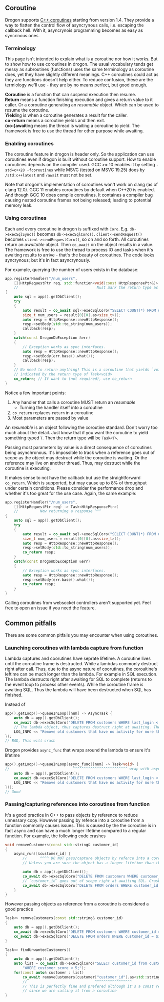 ## Coroutine

Drogon supports [C++ coroutines][1] starting from version 1.4. They provide a way to flatten the control flow of asyncrynous calls, i.e. escaping the callback hell. With it, asyncrynois programming becomes as easy as syncrinous ones.

### Terminology

This page isn't intended to explain what is a coroutine nor how it works. But to show how to use coroutines in drogon. The usual vocabulary tends get messy as subroutines (functions) uses the same terminology as coroutine does, yet they have slightly different meanings. C++ coroutines could act as they are functions doesn't help either. To reduce confusion, these are the termiology we'll use - they are by no means perfect, but good enough.

**Coroutine** is a function that can suspend execution then resume.<br/> 
**Return** means a function finishing execution and gives a return value to it caller. Or a coroutine generating an _resumable_ object. Which can be used to resume the coroutine.<br/>
**Yield**ing is when a coroutine generates a result for the caller.<br/>
**co-return** means a coroutine yields and then exit.<br/>
**(co-)await**ing means the thread is waiting a coroutine to yield. The framework is free to use the thread for other purpose while awaiting.<br/>

### Enabling coroutines

The coroutine feature in drogon is header only. So the application can use coroutines even if drogon is built without coroutine support. How to enable coroutines depends on the compiler used. GCC >= 10 enables it by setting `-std=c++20 -fcoroutines` while MSVC (tested on MSVC 19.25) does by `/std:c++latest` and `/await` must not be set.

Note that drogon's implementation of coroutines won't work on clang (as of clang 12.0). GCC 11 enables coroutines by default when C++20 is enabled. And though GCC 10 does compile coroutines. It containes a compiler bug causing nested coroutine frames not being released; leading to potential memory leak.

### Using coroutines

Each and every coroutine in drogon is suffixed with `Coro`. E,g. `db->execSqlSync()` becomes `db->execSqlCoro()`. `client->sendRequest()`  becomes `client->sendRequestCoro()`, so on and so forth. All coroutines return an _awaitable_ object. Then `co_await` on the object results in a value. The framework is free to use the thread to process IO and tasks when it's awaiting results to arrive - that's the beauty of coroutines. The code looks syncrynous; but it's in fact asyncrynously.

For example, querying the number of users exists in the database:

```c++
app.registerHandler("/num_users",
    [](HttpRequestPtr req, std::function<void(const HttpResponsePtr&)> callback) -> Task<>
    //                                    Must mark the return type as an _resumable_ ^^^
{
    auto sql = app().getDbClient();
    try
    {
        auto result = co_await sql->execSqlCoro("SELECT COUNT(*) FROM users;");
        size_t num_users = result[0][0].as<size_t>();
        auto resp = HttpResponse::newHttpResponse();
        resp->setBody(std::to_string(num_users));
        callback(resp);
    }
    catch(const DrogonDbException &err)
    {
        // Exception works as sync interfaces.
        auto resp = HttpResponse::newHttpResponse();
        resp->setBody(err.base().what());
        callback(resp);
    }
    // No need to return anything! This is a coroutine that yields `void`. Which is
    // indicated by the return type of Task<void>
    co_return; // If want to (not required), use co_return
}
```

Notice a few important points:
 1. Any handler that calls a coroutine MUST return an _resumable_
    * Turning the handler itself into a coroutine
 2. `co_return` replaces `return` in a coroutine
 3. Most parameters are passed by value

An _resumable_ is an object following the coroutine standard. Don't worry too much about the detail. Just know that if you want the coroutine to yield something typed `T`. Then the return type will be `Task<T>`.

Passing most parameters by value is a direct consequence of coroutines being asynchronous. It's impossible to track when a reference goes out of scope as the object may destruct while the coroutine is waiting. Or the reference may live on another thread. Thus, may destruct while the coroutine is executing.

It makes sense to not have the callback but use the straightforward `co_return`. Which is supported, but may cause up to 8% of throughput under certain conditions. Please consider the performance drop and whether it's too great for the use case. Again, the same example:

```c++
app.registerHandler("/num_users",
    [](HttpRequestPtr req) -> Task<HttpResponsePtr>)
    //          Now returning a response ^^^
{
    auto sql = app().getDbClient();
    try
    {
        auto result = co_await sql->execSqlCoro("SELECT COUNT(*) FROM users;");
        size_t num_users = result[0][0].as<size_t>();
        auto resp = HttpResponse::newHttpResponse();
        resp->setBody(std::to_string(num_users));
        co_return resp;
    }
    catch(const DrogonDbException &err)
    {
        // Exception works as sync interfaces.
        auto resp = HttpResponse::newHttpResponse();
        resp->setBody(err.base().what());
        co_return resp;
    }
}
```

Calling coroutines from websocket controllers aren't supported yet. Feel free to open an issue if you need the feature.

## Common pitfalls

There are some common pitfalls you may encounter when using coroutines. 

### Launching coroutines with lambda capture from function

Lambda captures and coorutines have seprate lifetime. A coroutine lives until the coroutine frame is destructed. While a lambdas commonly destruct right after call. Thus, due to the async nature of coorutines, the corouitine's leftime can be much longer than the lambda. For example in SQL execution. The lambda destructs right after awaiting for SQL to complete (returns to the event loop to process other events). While the coroutine frame is awaiting SQL. Thus the lambda will have been destructed when SQL has finished.

Instead of

```c++
app().getLoop()->queueInLoop([num] -> AsyncTask {
    auto db = app().getDbClient();
    co_await db->execSqlCoro("DELETE FROM customers WHERE last_login < CURRENT_TIMESTAMP - INTERVAL $1 DAY". std::to_string(num));
    // The lambda object, thus captures destruct right at awaiting. They are destructed at this point
    LOG_INFO << "Remove old customers that have no activity for more than " << num << "days"; // use-after-free
});
// BAD, This will crash
```

Drogon provides `async_func` that wraps around the lambda to ensure it's lifetime

```c++
app().getLoop()->queueInLoop(async_func([num] -> Task<void> {
//                             ^^^^^^^^^^^^^^^^^^^^^^^^^ wrap with async_func and return a Task<>
    auto db = app().getDbClient();
    co_await db->execSqlCoro("DELETE FROM customers WHERE last_login < CURRENT_TIMESTAMP - INTERVAL $1 DAY". std::to_string(num));
    LOG_INFO << "Remove old customers that have no activity for more than " << num << "days";
}));
// Good
```

### Passing/capturing references into coroutines from function

It's a good practice in C++ to pass objects by reference to reduce unnessary copy. However passing by refence into a coroutine from a function commonly causes issues. This is caused by the the coroutine is in fact async and can have a much longer lifetime compared to a regular function. For example, the following code crashes

```cpp
void removeCustomers(const std::string& customer_id)
{
    async_run([&customer_id] {
        //      ^^^^ DO NOT pass/capture objects by refence into a coroutine
        // Unless you are sure the object has a longer lifetime than the coroutine

        auto db = app().getDbClient();
        co_await db->execSqlCoro("DELETE FROM customers WHERE customer_id = $1", customer_id);
        // `customer_id` goes out of scope right at awaiting SQL. Crashes here
        co_await db->execSqlCoro("DELETE FROM orders WHERE customer_id = $1", customer_id);
    }
}
```

However passing objects as reference from a coroutine is considered a good practice

```cpp
Task<> removeCustomers(const std::string& customer_id)
{
    auto db = app().getDbClient();
    co_await db->execSqlCoro("DELETE FROM customers WHERE customer_id = $1", customer_id);
    co_await db->execSqlCoro("DELETE FROM orders WHERE customer_id = $1", customer_id);
}

Task<> findUnwantedCustomers()
{
    auto db = app().getDbClient();
    auto list = co_await db->execSqlCoro("SELECT customer_id from customers "
        "WHERE customer_score < 5;");
    for(const auto& customer : list)
        co_await removeCustomers(customer["customer_id"].as<std::string>());
        //                               ^^^^^^^^^^^^^^^^^
        // This is perfectly fine and prefered although it's a const reference
        // since we are calling it from a coroutine
}
```

[1]: https://en.cppreference.com/w/cpp/language/coroutines
